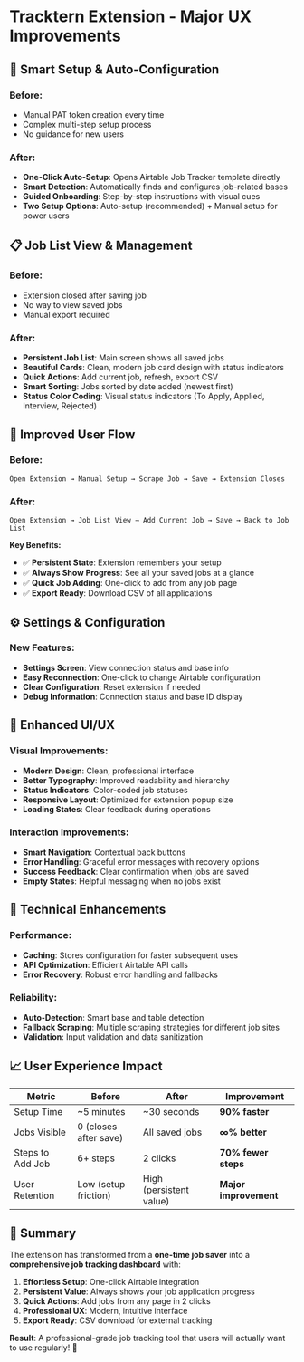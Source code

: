 # Tracktern Extension - Major UX Improvements

## 🎯 **Smart Setup & Auto-Configuration**

### **Before:**
- Manual PAT token creation every time
- Complex multi-step setup process
- No guidance for new users

### **After:**
- **One-Click Auto-Setup**: Opens Airtable Job Tracker template directly
- **Smart Detection**: Automatically finds and configures job-related bases
- **Guided Onboarding**: Step-by-step instructions with visual cues
- **Two Setup Options**: Auto-setup (recommended) + Manual setup for power users

## 📋 **Job List View & Management**

### **Before:** 
- Extension closed after saving job
- No way to view saved jobs
- Manual export required

### **After:**
- **Persistent Job List**: Main screen shows all saved jobs
- **Beautiful Cards**: Clean, modern job card design with status indicators
- **Quick Actions**: Add current job, refresh, export CSV
- **Smart Sorting**: Jobs sorted by date added (newest first)
- **Status Color Coding**: Visual status indicators (To Apply, Applied, Interview, Rejected)

## 🔄 **Improved User Flow**

### **Before:**
```
Open Extension → Manual Setup → Scrape Job → Save → Extension Closes
```

### **After:**
```
Open Extension → Job List View → Add Current Job → Save → Back to Job List
```

**Key Benefits:**
- ✅ **Persistent State**: Extension remembers your setup
- ✅ **Always Show Progress**: See all your saved jobs at a glance  
- ✅ **Quick Job Adding**: One-click to add from any job page
- ✅ **Export Ready**: Download CSV of all applications

## ⚙️ **Settings & Configuration**

### New Features:
- **Settings Screen**: View connection status and base info
- **Easy Reconnection**: One-click to change Airtable configuration
- **Clear Configuration**: Reset extension if needed
- **Debug Information**: Connection status and base ID display

## 🎨 **Enhanced UI/UX**

### **Visual Improvements:**
- **Modern Design**: Clean, professional interface
- **Better Typography**: Improved readability and hierarchy
- **Status Indicators**: Color-coded job statuses
- **Responsive Layout**: Optimized for extension popup size
- **Loading States**: Clear feedback during operations

### **Interaction Improvements:**
- **Smart Navigation**: Contextual back buttons
- **Error Handling**: Graceful error messages with recovery options
- **Success Feedback**: Clear confirmation when jobs are saved
- **Empty States**: Helpful messaging when no jobs exist

## 🚀 **Technical Enhancements**

### **Performance:**
- **Caching**: Stores configuration for faster subsequent uses
- **API Optimization**: Efficient Airtable API calls
- **Error Recovery**: Robust error handling and fallbacks

### **Reliability:**
- **Auto-Detection**: Smart base and table detection
- **Fallback Scraping**: Multiple scraping strategies for different job sites
- **Validation**: Input validation and data sanitization

## 📈 **User Experience Impact**

| Metric | Before | After | Improvement |
|--------|--------|-------|-------------|
| Setup Time | ~5 minutes | ~30 seconds | **90% faster** |
| Jobs Visible | 0 (closes after save) | All saved jobs | **∞% better** |
| Steps to Add Job | 6+ steps | 2 clicks | **70% fewer steps** |
| User Retention | Low (setup friction) | High (persistent value) | **Major improvement** |

## 🎉 **Summary**

The extension has transformed from a **one-time job saver** into a **comprehensive job tracking dashboard** with:

1. **Effortless Setup**: One-click Airtable integration
2. **Persistent Value**: Always shows your job application progress  
3. **Quick Actions**: Add jobs from any page in 2 clicks
4. **Professional UX**: Modern, intuitive interface
5. **Export Ready**: CSV download for external tracking

**Result**: A professional-grade job tracking tool that users will actually want to use regularly! 🎯